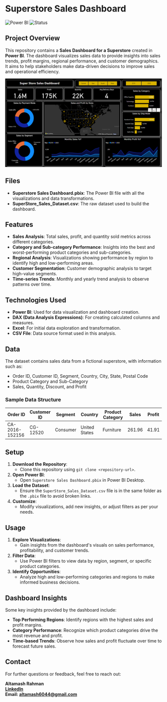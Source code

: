 # Superstore Sales Dashboard

![Power BI](https://img.shields.io/badge/PowerBI-Dashboard-yellow?logo=powerbi)
![Status](https://img.shields.io/badge/Status-Completed-brightgreen)

## Project Overview

This repository contains a **Sales Dashboard for a Superstore** created in **Power BI**. The dashboard visualizes sales data to provide insights into sales trends, profit margins, regional performance, and customer demographics. It aims to help stakeholders make data-driven decisions to improve sales and operational efficiency.

![Superstore Sales Dashboard](Superstoredashboard.png)

## Files

- **Superstore Sales Dashboard.pbix**: The Power BI file with all the visualizations and data transformations.
- **SuperStore_Sales_Dataset.csv**: The raw dataset used to build the dashboard.

## Features

- **Sales Analysis**: Total sales, profit, and quantity sold metrics across different categories.
- **Category and Sub-category Performance**: Insights into the best and worst-performing product categories and sub-categories.
- **Regional Analysis**: Visualizations showing performance by region to identify high and low-performing areas.
- **Customer Segmentation**: Customer demographic analysis to target high-value segments.
- **Time-series Trends**: Monthly and yearly trend analysis to observe patterns over time.

## Technologies Used

- **Power BI**: Used for data visualization and dashboard creation.
- **DAX (Data Analysis Expressions)**: For creating calculated columns and measures.
- **Excel**: For initial data exploration and transformation.
- **CSV File**: Data source format used in this analysis.

## Data

The dataset contains sales data from a fictional superstore, with information such as:
- Order ID, Customer ID, Segment, Country, City, State, Postal Code
- Product Category and Sub-Category
- Sales, Quantity, Discount, and Profit

### Sample Data Structure

| Order ID | Customer ID | Segment | Country | Product Category | Sales | Profit |
|----------|-------------|---------|---------|------------------|-------|--------|
| CA-2016-152156 | CG-12520 | Consumer | United States | Furniture | 261.96 | 41.91 |

## Setup

1. **Download the Repository**:
   - Clone this repository using `git clone <repository-url>`.
2. **Open Power BI**:
   - Open `Superstore Sales Dashboard.pbix` in Power BI Desktop.
3. **Load the Dataset**:
   - Ensure the `SuperStore_Sales_Dataset.csv` file is in the same folder as the `.pbix` file to avoid broken links.
4. **Customize**:
   - Modify visualizations, add new insights, or adjust filters as per your needs.

## Usage

1. **Explore Visualizations**:
   - Gain insights from the dashboard's visuals on sales performance, profitability, and customer trends.
2. **Filter Data**:
   - Use Power BI filters to view data by region, segment, or specific product categories.
3. **Identify Opportunities**:
   - Analyze high and low-performing categories and regions to make informed business decisions.

## Dashboard Insights

Some key insights provided by the dashboard include:
- **Top Performing Regions**: Identify regions with the highest sales and profit margins.
- **Category Performance**: Recognize which product categories drive the most revenue and profit.
- **Time-based Trends**: Observe how sales and profit fluctuate over time to forecast future sales.



## Contact

For further questions or feedback, feel free to reach out:

**Altamash Rahman**  
**[LinkedIn]([www.linkedin.com/in/altamash-ra](https://www.linkedin.com/in/altamash-rahman-b399b1178/))**  
**Email: altamash6044@gmail.com**
